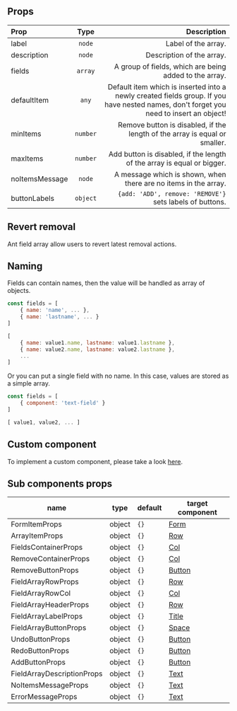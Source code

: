 ## Props

|Prop|Type|Description|
|:---|:--:|----------:|
|label|`node`|Label of the array.|
|description|`node`|Description of the array.|
|fields|`array`|A group of fields, which are being added to the array.|
|defaultItem|`any`|Default item which is inserted into a newly created fields group. If you have nested names, don't forget you need to insert an object!|
|minItems|`number`|Remove button is disabled, if the length of the array is equal or smaller.|
|maxItems|`number`|Add button is disabled, if the length of the array is equal or bigger.|
|noItemsMessage|`node`|A message which is shown, when there are no items in the array.|
|buttonLabels|`object`|`{add: 'ADD', remove: 'REMOVE'}` sets labels of buttons.|

## Revert removal

Ant field array allow users to revert latest removal actions.

## Naming

Fields can contain names, then the value will be handled as array of objects.

```jsx
const fields = [
    { name: 'name', ... },
    { name: 'lastname', ... }
]

[
    { name: value1.name, lastname: value1.lastname },
    { name: value2.name, lastname: value2.lastname },
    ...
]
```

Or you can put a single field with no name. In this case, values are stored as a simple array.

```jsx
const fields = [
    { component: 'text-field' }
]

[ value1, value2, ... ]
```

## Custom component

To implement a custom component, please take a look [here](/components/field-array).

## Sub components props

|name|type|default|target component|
|----|----|-------|----------------|
|FormItemProps|object|`{}`|[Form](https://ant.design/components/form/#Form)|
|ArrayItemProps|object|`{}`|[Row](https://ant.design/components/grid/#Row)|
|FieldsContainerProps|object|`{}`|[Col](https://ant.design/components/grid/#Col)|
|RemoveContainerProps|object|`{}`|[Col](https://ant.design/components/grid/#Col)|
|RemoveButtonProps|object|`{}`|[Button](https://ant.design/components/button/)|
|FieldArrayRowProps|object|`{}`|[Row](https://ant.design/components/grid/#Row)|
|FieldArrayRowCol|object|`{}`|[Col](https://ant.design/components/grid/#Col)|
|FieldArrayHeaderProps|object|`{}`|[Row](https://ant.design/components/grid/#Row)|
|FieldArrayLabelProps|object|`{}`|[Title](https://ant.design/components/typography/#Typography.Title)|
|FieldArrayButtonProps|object|`{}`|[Space](https://ant.design/components/space/)
|UndoButtonProps|object|`{}`|[Button](https://ant.design/components/button/)|
|RedoButtonProps|object|`{}`|[Button](https://ant.design/components/button/)|
|AddButtonProps|object|`{}`|[Button](https://ant.design/components/button/)|
|FieldArrayDescriptionProps|object|`{}`|[Text](https://ant.design/components/typography/#Typography.Text)|
|NoItemsMessageProps|object|`{}`|[Text](https://ant.design/components/typography/#Typography.Text)|
|ErrorMessageProps|object|`{}`|[Text](https://ant.design/components/typography/#Typography.Text)|


